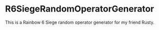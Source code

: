 # R6SiegeRandomOperatorGenerator
This is a Rainbow 6 Siege random operator generator for my friend Rusty.
